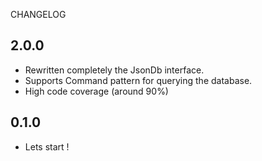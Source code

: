 CHANGELOG

## 2.0.0
  * Rewritten completely the JsonDb interface.
  * Supports Command pattern for querying the database.
  * High code coverage (around 90%)

## 0.1.0
  * Lets start !
